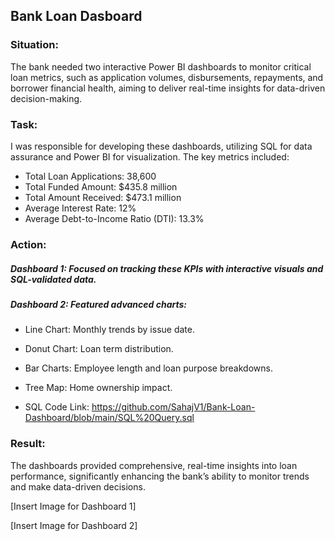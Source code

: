 ## Bank Loan Dasboard
### Situation:
The bank needed two interactive Power BI dashboards to monitor critical loan metrics, such as application volumes, disbursements, repayments, and borrower financial health, aiming to deliver real-time insights for data-driven decision-making.

### Task:
I was responsible for developing these dashboards, utilizing SQL for data assurance and Power BI for visualization. The key metrics included:

- Total Loan Applications: 38,600
- Total Funded Amount: $435.8 million
- Total Amount Received: $473.1 million
- Average Interest Rate: 12%
- Average Debt-to-Income Ratio (DTI): 13.3%

### Action:
##### Dashboard 1: Focused on tracking these KPIs with interactive visuals and SQL-validated data.
##### Dashboard 2: Featured advanced charts:
- Line Chart: Monthly trends by issue date.
- Donut Chart: Loan term distribution.
- Bar Charts: Employee length and loan purpose breakdowns.
- Tree Map: Home ownership impact.

- SQL Code Link: https://github.com/SahajV1/Bank-Loan-Dashboard/blob/main/SQL%20Query.sql

### Result:
The dashboards provided comprehensive, real-time insights into loan performance, significantly enhancing the bank’s ability to monitor trends and make data-driven decisions.

[Insert Image for Dashboard 1]

[Insert Image for Dashboard 2]
